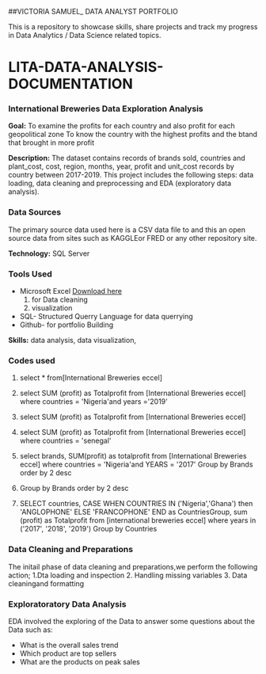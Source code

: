 ##VICTORIA SAMUEL_ DATA ANALYST PORTFOLIO 

This is a repository to showcase skills, share projects and track my progress in Data Analytics / Data Science related topics.

# LITA-DATA-ANALYSIS-DOCUMENTATION

### International Breweries Data Exploration Analysis

**Goal:** 
To examine the profits for each country and also profit for each geopolitical zone
To know the country with the highest profits and the btand that brought in more profit


**Description:** The dataset contains records of brands sold, countries and plant_cost, cost, region, months, year, profit and unit_cost records by country between 2017-2019. This project includes the following steps: data loading, data cleaning and preprocessing and EDA (exploratory data analysis).

### Data Sources
The primary source data used here is a CSV data file to and this an open source data from sites such as KAGGLEor FRED or any other repository site.

**Technology:** SQL Server

### Tools Used
- Microsoft Excel [Download here](https://www.microsoft.com)
     1. for Data cleaning
     2. visualization
- SQL- Structured Querry Language for data querrying
- Github- for portfolio Building

**Skills:** data analysis, data visualization, 


### Codes used
 1. select * from[International Breweries eccel]
    
 2. select SUM (profit) as Totalprofit from [International Breweries eccel]
where countries = 'Nigeria'and years ='2019'

3. select SUM (profit) as Totalprofit from [International Breweries eccel]

4. select SUM (profit) as Totalprofit from [International Breweries eccel]
where countries = 'senegal'

5. select brands, SUM(profit) as totalprofit
from [International Breweries eccel]
where countries = 'Nigeria'and YEARS = '2017'
Group by Brands 
order by 2 desc

6. Group by Brands 
order by 2 desc

7. SELECT countries,
  CASE
 WHEN COUNTRIES IN ('Nigeria','Ghana') then 'ANGLOPHONE'
	ELSE 'FRANCOPHONE'
END as CountriesGroup,
sum (profit) as Totalprofit from [international breweries eccel]
where years in ('2017', '2018', '2019')
Group by Countries

### Data Cleaning and Preparations
The initail phase of data cleaning and preparations,we perform the following action;
1.Dta loading and inspection
2. Handling missing variables
3. Data cleaningand formatting

### Exploratoratory Data Analysis
EDA involved the exploring of the Data to answer some questions about the Data such as:
 - What is the overall sales trend
 - Which product are top sellers
 - What are the products on peak sales
   
